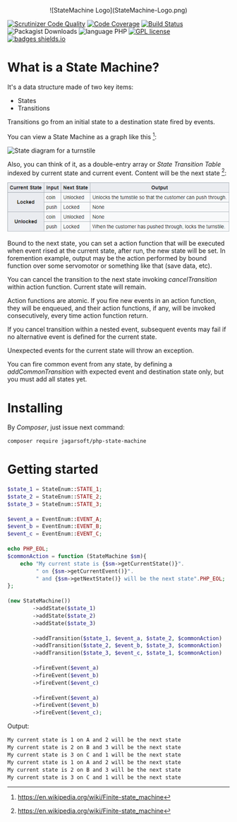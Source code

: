 <p align="center" width="100%">
![StateMachine Logo](StateMachine-Logo.png)

[![Scrutinizer Code Quality](https://scrutinizer-ci.com/g/jagarsoft/php-state-machine/badges/quality-score.png?b=master)](https://scrutinizer-ci.com/g/jagarsoft/php-state-machine/?branch=master)
[![Code Coverage](https://scrutinizer-ci.com/g/jagarsoft/php-state-machine/badges/coverage.png?b=master)](https://scrutinizer-ci.com/g/jagarsoft/php-state-machine/?branch=master)
[![Build Status](https://scrutinizer-ci.com/g/jagarsoft/php-state-machine/badges/build.png?b=master)](https://scrutinizer-ci.com/g/jagarsoft/php-state-machine/build-status/master)
![Packagist Downloads](https://img.shields.io/packagist/dt/jagarsoft/php-state-machine?style=plastic)
![language PHP](https://img.shields.io/badge/language-PHP-green.svg?longCache=true&style=plastic)
[![GPL license](https://img.shields.io/badge/License-GPL-blue.svg?longCache=true&style=plastic)](http://perso.crans.org/besson/LICENSE.html)
[![badges shields.io](https://img.shields.io/badge/badges-shields.io-green.svg?longCache=true&style=plastic)](https://shields.io)

</p>

# What is a State Machine?
It's a data structure made of two key items:
* States
* Transitions

Transitions go from an initial state to a destination state fired by events.

You can view a State Machine as a graph like this [^1]:

![State diagram for a turnstile](https://upload.wikimedia.org/wikipedia/commons/thumb/9/9e/Turnstile_state_machine_colored.svg/320px-Turnstile_state_machine_colored.svg.png)

Also, you can think of it, as a double-entry array or _State Transition Table_ indexed by current state and current event. Content will be the next state [^1]:

![state-transition-table](state-transition-table.png)

Bound to the next state, you can set a action function that will be executed when event rised at the current state, after run, the new state will be set. In foremention example, output may be the action performed by bound function over some servomotor or something like that (save data, etc).

You can cancel the transition to the next state invoking _cancelTransition_ within action function. Current state will remain.

Action functions are atomic. If you fire new events in an action function, they will be enqueued, and their action functions, if any, will be invoked consecutively, every time action function return.

If you cancel transition within a nested event, subsequent events may fail if no alternative event is defined for the current state.

Unexpected events for the current state will throw an exception.

You can fire common event from any state, by defining a _addCommonTransition_ with expected event and destination state only, but you must add all states yet.

[^1]: https://en.wikipedia.org/wiki/Finite-state_machine

# Installing

By _Composer_, just issue next command:

```bash
composer require jagarsoft/php-state-machine
```

# Getting started

```php
$state_1 = StateEnum::STATE_1;
$state_2 = StateEnum::STATE_2;
$state_3 = StateEnum::STATE_3;

$event_a = EventEnum::EVENT_A;
$event_b = EventEnum::EVENT_B;
$event_c = EventEnum::EVENT_C;

echo PHP_EOL;
$commonAction = function (StateMachine $sm){
    echo "My current state is {$sm->getCurrentState()}".
         " on {$sm->getCurrentEvent()}".
         " and {$sm->getNextState()} will be the next state".PHP_EOL;
};

(new StateMachine())
        ->addState($state_1)
        ->addState($state_2)
        ->addState($state_3)

        ->addTransition($state_1, $event_a, $state_2, $commonAction)
        ->addTransition($state_2, $event_b, $state_3, $commonAction)
        ->addTransition($state_3, $event_c, $state_1, $commonAction)

        ->fireEvent($event_a)
        ->fireEvent($event_b)
        ->fireEvent($event_c)

        ->fireEvent($event_a)
        ->fireEvent($event_b)
        ->fireEvent($event_c);
```

Output:

```bash
My current state is 1 on A and 2 will be the next state
My current state is 2 on B and 3 will be the next state
My current state is 3 on C and 1 will be the next state
My current state is 1 on A and 2 will be the next state
My current state is 2 on B and 3 will be the next state
My current state is 3 on C and 1 will be the next state
```
